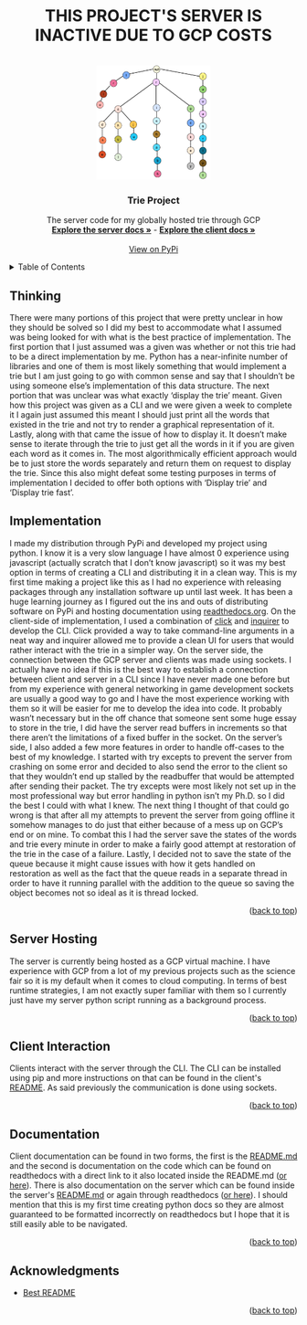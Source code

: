 <h1 align="center">THIS PROJECT'S SERVER IS INACTIVE DUE TO GCP COSTS</h1>


<div id="top"></div>

<!-- PROJECT LOGO -->
<br />
<div align="center">
  <a href="https://raw.githubusercontent.com/Nathaniel-github/CombinedServerClientRepo/main/TrieServer/imgs/trie.png">
    <img src="https://raw.githubusercontent.com/Nathaniel-github/CombinedServerClientRepo/main/TrieServer/imgs/trie.png" alt="Logo" width="200" height="200">
  </a>

<h3 align="center">Trie Project</h3>

  <p align="center">
    The server code for my globally hosted trie through GCP
    <br />
    <a href="https://trieserver.readthedocs.io/en/latest/index.html"><strong>Explore the server docs »</strong></a> - <a href="https://trieclient.readthedocs.io/en/latest/index.html"><strong>Explore the client docs »</strong></a>
    <br />
    <br />
    <a href="https://pypi.org/project/trie-nathaniel/">View on PyPi</a>
  </p>
</div>



<!-- TABLE OF CONTENTS -->
<details>
  <summary>Table of Contents</summary>
  <ol>
    <li><a href="#thinking">Thinking</a></li>
    <li><a href="#implementation">Implementation</a></li>
    <li><a href="#server-hosting">Server Hosting</a></li>
    <li><a href="#client-interaction">Client Interaction</a></li>
    <li><a href="#documentation">Documentation</a></li>
    <li><a href="#acknowledgements">Acknowledgements</a></li>
  </ol>
</details>


<!-- THINKING -->
## Thinking

There were many portions of this project that were pretty unclear in how they should be solved so I did my best to accommodate what I assumed was being looked for with what is the best practice of implementation. The first portion that I just assumed was a given was whether or not this trie had to be a direct implementation by me. Python has a near-infinite number of libraries and one of them is most likely something that would implement a trie but I am just going to go with common sense and say that I shouldn’t be using someone else’s implementation of this data structure. The next portion that was unclear was what exactly ‘display the trie’ meant. Given how this project was given as a CLI and we were given a week to complete it I again just assumed this meant I should just print all the words that existed in the trie and not try to render a graphical representation of it. Lastly, along with that came the issue of how to display it. It doesn’t make sense to iterate through the trie to just get all the words in it if you are given each word as it comes in. The most algorithmically efficient approach would be to just store the words separately and return them on request to display the trie. Since this also might defeat some testing purposes in terms of implementation I decided to offer both options with ‘Display trie’ and ‘Display trie fast’.

<!-- IMPLEMENTATION -->
## Implementation

I made my distribution through PyPi and developed my project using python. I know it is a very slow language I have almost 0 experience using javascript (actually scratch that I don’t know javascript) so it was my best option in terms of creating a CLI and distributing it in a clean way. This is my first time making a project like this as I had no experience with releasing packages through any installation software up until last week. It has been a huge learning journey as I figured out the ins and outs of distributing software on PyPi and hosting documentation using <a href="readthedocs.org">readthedocs.org</a>. On the client-side of implementation, I used a combination of <a href="https://click.palletsprojects.com/en/8.0.x/">click</a> and <a href="https://github.com/magmax/python-inquirer">inquirer</a> to develop the CLI. Click provided a way to take command-line arguments in a neat way and inquirer allowed me to provide a clean UI for users that would rather interact with the trie in a simpler way. On the server side, the connection between the GCP server and clients was made using sockets. I actually have no idea if this is the best way to establish a connection between client and server in a CLI since I have never made one before but from my experience with general networking in game development sockets are usually a good way to go and I have the most experience working with them so it will be easier for me to develop the idea into code. It probably wasn’t necessary but in the off chance that someone sent some huge essay to store in the trie, I did have the server read buffers in increments so that there aren’t the limitations of a fixed buffer in the socket. On the server’s side, I also added a few more features in order to handle off-cases to the best of my knowledge. I started with try excepts to prevent the server from crashing on some error and decided to also send the error to the client so that they wouldn’t end up stalled by the readbuffer that would be attempted after sending their packet. The try excepts were most likely not set up in the most professional way but error handling in python isn’t my Ph.D. so I did the best I could with what I knew. The next thing I thought of that could go wrong is that after all my attempts to prevent the server from going offline it somehow manages to do just that either because of a mess up on GCP’s end or on mine. To combat this I had the server save the states of the words and trie every minute in order to make a fairly good attempt at restoration of the trie in the case of a failure. Lastly, I decided not to save the state of the queue because it might cause issues with how it gets handled on restoration as well as the fact that the queue reads in a separate thread in order to have it running parallel with the addition to the queue so saving the object becomes not so ideal as it is thread locked.

<p align="right">(<a href="#top">back to top</a>)</p>

<!-- SERVER HOSTING -->
## Server Hosting

The server is currently being hosted as a GCP virtual machine. I have experience with GCP from a lot of my previous projects such as the science fair so it is my default when it comes to cloud computing. In terms of best runtime strategies, I am not exactly super familiar with them so I currently just have my server python script running as a background process.

<p align="right">(<a href="#top">back to top</a>)</p>

<!-- CLIENT INTERACTION -->
## Client Interaction

Clients interact with the server through the CLI. The CLI can be installed using pip and more instructions on that can be found in the client's <a href="https://github.com/Nathaniel-github/CombinedServerClientRepo/blob/main/TrieCLI/README.md">README</a>. As said previously the communication is done using sockets.

<p align="right">(<a href="#top">back to top</a>)</p>

<!-- DOCUMENTATION -->
## Documentation

Client documentation can be found in two forms, the first is the <a href="https://github.com/Nathaniel-github/CombinedServerClientRepo/blob/main/TrieCLI/README.md">README.md</a> and the second is documentation on the code which can be found on readthedocs with a direct link to it also located inside the README.md (<a href="https://trieclient.readthedocs.io/en/latest/index.html">or here</a>). There is also documentation on the server which can be found inside the server's <a href="https://github.com/Nathaniel-github/CombinedServerClientRepo/blob/main/TrieServer/README.md">README.md</a> or again through readthedocs (<a href="https://trieserver.readthedocs.io/en/latest/index.html">or here</a>). I should mention that this is my first time creating python docs so they are almost guaranteed to be formatted incorrectly on readthedocs but I hope that it is still easily able to be navigated.

<p align="right">(<a href="#top">back to top</a>)</p>

<!-- ACKNOWLEDGMENTS -->
## Acknowledgments

* [Best README](https://github.com/othneildrew/Best-README-Template)

<p align="right">(<a href="#top">back to top</a>)</p>
